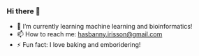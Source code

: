 ### Hi there 👋
- 🌱 I’m currently learning machine learning and bioinformatics!
- 📫 How to reach me: hasbanny.irisson@gmail.com
- ⚡ Fun fact: I love baking and emboridering!
<!--
**hasbanny/hasbanny** is a ✨ _special_ ✨ repository because its `README.md` (this file) appears on your GitHub profile.

Here are some ideas to get you started:

- 🌱 I’m currently learning machine learning and bioinformatics!
- 📫 How to reach me: hasbanny.irisson@gmail.com
- ⚡ Fun fact: I love baking and embroidering!
-->
